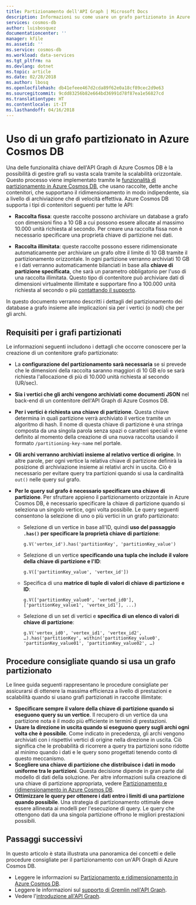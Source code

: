 ```yaml
---
title: Partizionamento dell'API Graph | Microsoft Docs
description: Informazioni su come usare un grafo partizionato in Azure Cosmos DB.
services: cosmos-db
author: luisbosquez
documentationcenter: ''
manager: kfile
ms.assetid: ''
ms.service: cosmos-db
ms.workload: data-services
ms.tgt_pltfrm: na
ms.devlang: dotnet
ms.topic: article
ms.date: 02/28/2018
ms.author: lbosq
ms.openlocfilehash: db41efeee467d2cda89f62e0a18cf89cec2d9e63
ms.sourcegitcommit: 9cdd83256b82e664bd36991d78f87ea1e56827cd
ms.translationtype: HT
ms.contentlocale: it-IT
ms.lasthandoff: 04/16/2018
---
```

# <a name="using-a-partitioned-graph-in-azure-cosmos-db"></a>Uso di un grafo partizionato in Azure Cosmos DB

Una delle funzionalità chiave dell'API Graph di Azure Cosmos DB è la possibilità di gestire grafi su vasta scala tramite la scalabilità orizzontale. Questo processo viene implementato tramite le [funzionalità di partizionamento in Azure Cosmos DB](partition-data.md#how-does-partitioning-work), che usano raccolte, dette anche contenitori, che supportano il ridimensionamento in modo indipendente, sia a livello di archiviazione che di velocità effettiva. Azure Cosmos DB supporta i tipi di contenitori seguenti per tutte le API:

- **Raccolta fissa**: queste raccolte possono archiviare un database a grafo con dimensioni fino a 10 GB a cui possono essere allocate al massimo 10.000 unità richiesta al secondo. Per creare una raccolta fissa non è necessario specificare una proprietà chiave di partizione nei dati.

- **Raccolta illimitata**: queste raccolte possono essere ridimensionate automaticamente per archiviare un grafo oltre il limite di 10 GB tramite il partizionamento orizzontale. In ogni partizione verranno archiviati 10 GB e i dati verranno automaticamente bilanciati in base alla **chiave di partizione specificata**, che sarà un parametro obbligatorio per l'uso di una raccolta illimitata. Questo tipo di contenitore può archiviare dati di dimensioni virtualmente illimitate e supportare fino a 100.000 unità richiesta al secondo o più [contattando il supporto](https://aka.ms/cosmosdbfeedback?subject=Cosmos%20DB%20More%20Throughput%20Request).

In questo documento verranno descritti i dettagli del partizionamento dei database a grafo insieme alle implicazioni sia per i vertici (o nodi) che per gli archi.

## <a name="requirements-for-partitioned-graph"></a>Requisiti per i grafi partizionati

Le informazioni seguenti includono i dettagli che occorre conoscere per la creazione di un contenitore grafo partizionato:
- La **configurazione del partizionamento sarà necessaria** se si prevede che le dimensioni della raccolta saranno maggiori di 10 GB e/o se sarà richiesta l'allocazione di più di 10.000 unità richiesta al secondo (UR/sec).
- **Sia i vertici che gli archi vengono archiviati come documenti JSON** nel back-end di un contenitore dell'API Graph di Azure Cosmos DB.
- **Per i vertici è richiesta una chiave di partizione**. Questa chiave determina in quali partizione verrà archiviato il vertice tramite un algoritmo di hash. Il nome di questa chiave di partizione è una stringa composta da una singola parola senza spazi o caratteri speciali e viene definito al momento della creazione di una nuova raccolta usando il formato `/partitioning-key-name` nel portale.
- **Gli archi verranno archiviati insieme al relativo vertice di origine**. In altre parole, per ogni vertice la relativa chiave di partizione definirà la posizione di archiviazione insieme ai relativi archi in uscita. Ciò è necessario per evitare query tra partizioni quando si usa la cardinalità `out()` nelle query sul grafo.
- **Per le query sul grafo è necessario specificare una chiave di partizione**. Per sfruttare appieno il partizionamento orizzontale in Azure Cosmos DB, è necessario specificare la chiave di partizione quando si seleziona un singolo vertice, ogni volta possibile. Le query seguenti consentono la selezione di uno o più vertici in un grafo partizionato:

    - Selezione di un vertice in base all'ID, quindi **uso del passaggio `.has()` per specificare la proprietà chiave di partizione**: 
    
        ```
        g.V('vertex_id').has('partitionKey', 'partitionKey_value')
        ```
    
    - Selezione di un vertice **specificando una tupla che include il valore della chiave di partizione e l'ID**: 
    
        ```
        g.V(['partitionKey_value', 'vertex_id'])
        ```
        
    - Specifica di una **matrice di tuple di valori di chiave di partizione e ID**:
    
        ```
        g.V(['partitionKey_value0', 'verted_id0'], ['partitionKey_value1', 'vertex_id1'], ...)
        ```
        
    - Selezione di un set di vertici e **specifica di un elenco di valori di chiave di partizione**: 
    
        ```
        g.V('vertex_id0', 'vertex_id1', 'vertex_id2', …).has('partitionKey', within('partitionKey_value0', 'partitionKey_value01', 'partitionKey_value02', …)
        ```

## <a name="best-practices-when-using-a-partitioned-graph"></a>Procedure consigliate quando si usa un grafo partizionato

Le linee guida seguenti rappresentano le procedure consigliate per assicurarsi di ottenere la massima efficienza a livello di prestazioni e scalabilità quando si usano grafi partizionati in raccolte illimitate:
- **Specificare sempre il valore della chiave di partizione quando si eseguono query su un vertice**. Il recupero di un vertice da una partizione nota è il modo più efficiente in termini di prestazioni.
- **Usare la direzione in uscita quando si eseguono query sugli archi ogni volta che è possibile**. Come indicato in precedenza, gli archi vengono archiviati con i rispettivi vertici di origine nella direzione in uscita. Ciò significa che le probabilità di ricorrere a query tra partizioni sono ridotte al minimo quando i dati e le query sono progettati tenendo conto di questo meccanismo.
- **Scegliere una chiave di partizione che distribuisce i dati in modo uniforme tra le partizioni**. Questa decisione dipende in gran parte dal modello di dati della soluzione. Per altre informazioni sulla creazione di una chiave di partizione appropriata, vedere [Partizionamento e ridimensionamento in Azure Cosmos DB](partition-data.md).
- **Ottimizzare le query per ottenere i dati entro i limiti di una partizione quando possibile**. Una strategia di partizionamento ottimale deve essere allineata ai modelli per l'esecuzione di query. Le query che ottengono dati da una singola partizione offrono le migliori prestazioni possibili.

## <a name="next-steps"></a>Passaggi successivi
In questo articolo è stata illustrata una panoramica dei concetti e delle procedure consigliate per il partizionamento con un'API Graph di Azure Cosmos DB. 

* Leggere le informazioni su [Partizionamento e ridimensionamento in Azure Cosmos DB](partition-data.md).
* Leggere le informazioni sul [supporto di Gremlin nell'API Graph](gremlin-support.md).
* Vedere l'[introduzione all'API Graph](graph-introduction.md).
